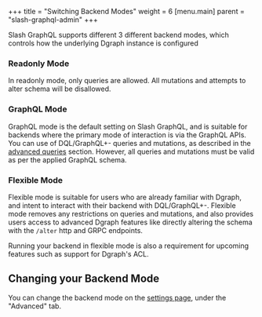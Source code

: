 +++
title = "Switching Backend Modes"
weight = 6
[menu.main]
    parent = "slash-graphql-admin"
+++

Slash GraphQL supports different 3 different backend modes, which controls how the underlying Dgraph instance is configured

### Readonly Mode

In readonly mode, only queries are allowed. All mutations and attempts to alter schema will be disallowed.

### GraphQL Mode

GraphQL mode is the default setting on Slash GraphQL, and is suitable for backends where the primary mode of interaction is via the GraphQL APIs. You can use of DQL/GraphQL+- queries and mutations, as described in the [advanced queries](/slash-graphql/advanced-queries/) section. However, all queries and mutations must be valid as per the applied GraphQL schema.

### Flexible Mode

Flexible mode is suitable for users who are already familiar with Dgraph, and intent to interact with their backend with DQL/GraphQL+-. Flexible mode removes any restrictions on queries and mutations, and also provides users access to advanced Dgraph features like directly altering the schema with the `/alter` http and GRPC endpoints.

Running your backend in flexible mode is also a requirement for upcoming features such as support for Dgraph's ACL.

## Changing your Backend Mode

You can change the backend mode on the [settings page](https://slash.dgraph.io/_/settings), under the "Advanced" tab.

